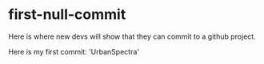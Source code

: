 first-null-commit
=================

Here is where new devs will show that they can commit to a github project.

Here is my first commit:  'UrbanSpectra'